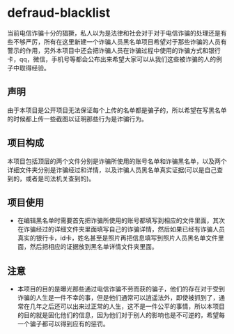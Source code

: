 # defraud-blacklist
当前电信诈骗十分的猖獗，私人以为是法律和社会对于对于电信诈骗的处理还是有些不够严厉，所有在这里新建一个诈骗人员黑名单项目希望对于那些诈骗的人员有警示的作用，另外本项目中还会把诈骗人员在诈骗过程中使用的诈骗方式和银行卡，qq，微信，手机号等都会公布出来希望大家可以从我们这些被诈骗的人的例子中取得经验。
## 声明
由于本项目是公开项目无法保证每个上传的名单都是骗子的，所以希望在写黑名单的时候都上传一些截图以证明那些行为是诈骗行为。
## 项目构成
本项目包括顶层的两个文件分别是诈骗所使用的账号名单和诈骗黑名单，以及两个详细文件夹分别是诈骗经过和详情，以及诈骗人员黑名单真实证据(可以是自己查到的，或者是司法机关查到的)。
## 项目使用
- 在编辑黑名单时需要首先把诈骗所使用的账号都填写到相应的文件里面，其次在诈骗经过的详细文件夹里面填写自己的诈骗详情，然后如果已经有诈骗人员真实的银行卡，id卡，姓名甚至是照片再把信息填写到照片人员黑名单文件里面，然后把相应的证据放到黑名单详情文件夹里面。
## 注意
- 本项目的目的是曝光那些通过电信诈骗不劳而获的骗子，他们的存在对于受到诈骗的人生是一件不幸的事，但是他们通常可以逍遥法外，即使被抓到了，通常在几年之后还可以出来过正常的人生，这不是一件公平的事情，所以本项目的目的就是固化他们的信息，因为他们对于别人的影响也是不可逆的，希望每一个骗子都可以得到应有的惩罚。
